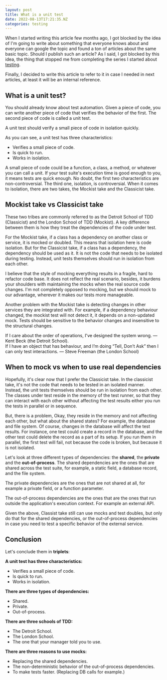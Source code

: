 ```yaml
---
layout: post
title: What is a unit test
date: 2022-08-13T17:21:35.NZ
categories: testing
---
```


When I started writing this article few months ago, I got blocked by the 
idea of I'm going to write about something that everyone knows about and 
everyone can google the topic and found a ton of articles about the same 
basic topic. 
Should I publish such an article? As I said, I got blocked by this idea, the 
thing that stopped me from completing the series I started about [testing](/blog/testing/we-need-more-tests).

Finally, I decided to write this article to refer to it in case I 
needed in next articles, at least it will be an internal reference.

## What is a unit test?
You should already know about test automation. Given a piece of code, you 
can write another piece of code that verifies the behavior of the first. The 
second piece of code is called a unit test.

<p class="note">
A unit test should verify a small piece of code in isolation quickly.
</p> 

As you can see, a unit test has three characteristics:
- Verifies a small piece of code.
- Is quick to run.
- Works in isolation.

A small piece of code could be a function, a class, a method, or whatever 
you can call a unit. If your test suite's execution time is good enough to 
you, it means tests are quick enough. No doubt, the first two 
characteristics are non-controversial. The third one, isolation, is 
controversial. When it comes to isolation, there are two takes, the Mockist 
take and the Classicist take.

## Mockist take vs Classicist take
These two tribes are commonly referred to as the Detroit School of TDD 
(Classicist) and the London School of TDD (Mockist). A key difference 
between them is how they treat the dependencies of the code under test.

For the Mockist take, if a class has a dependency on another class or 
service, it is mocked or doubled. This means that isolation here is code 
isolation. But for the Classicist take, if a class has a dependency, the 
dependency should be used as it. It is not the code that needs to be 
isolated during testing. Instead, unit tests themselves should run in 
isolation from each other.

I believe that the style of mocking everything results in a fragile, hard to 
refactor code base. It does not reflect the real scenario, besides, it 
burdens your shoulders with maintaining the mocks when the real source code
changes. I'm not completely opposed to mocking, but we should mock to our 
advantage, wherever it makes our tests more manageable.

Another problem with the Mockist take is detecting changes in other services 
they are integrated with. For example, if a dependency behaviour changed, 
the mockist test will not detect it, it depends on a non-updated mock. Tests 
should be sensitive to the behavior changes and insensitive to the 
structural changes.

<div class="quote">
If I care about the order of operations, I've designed the system wrong. — 
Kent Beck (the Detroit School).
</div>

<div class="quote">
If I have an object that has behaviour, and I’m doing “Tell, Don’t Ask” then 
I can only test interactions. — Steve Freeman (the London School)
</div>

## When to mock vs when to use real dependencies
Hopefully, it's clear now that I prefer the Classicist take. In the 
classicist take, it's not the code that needs to be tested in an isolated 
manner. Instead, the unit tests themselves should be run in isolation from 
each other. The classes under test reside in the memory of the test runner, 
so that they can interact with each other without affecting the test results 
either you run the tests in parallel or in sequence.

But, there is a problem, Okay, they reside in the memory and not affecting 
each other, but what about the shared states? For example, the database and 
file system. Of course, changes in the database will affect the test results.
For instance, one test could create a record in the database, and the other 
test could delete the record as a part of its setup. If you run them in 
parallel, the first test will fail, not because the code is broken, but 
because it is not isolated.

Let's look at three different types of dependencies: the **shared**, the **private** 
and the **out-of-process**. The shared dependencies are the ones that are 
shared across the test suite, for example, a static field, a database record,
and the file system. 

The private dependencies are the ones that are not shared at all, for 
example a private field, or a function parameter.

The out-of-process dependencies are the ones that are the ones that run 
outside the application's execution context. For example an external API.

Given the above, Classist take still can use mocks and test doubles, but 
only do that for the shared dependencies, or the out-of-process dependencies 
in case you need to test a specific behavior of the external service.

## Conclusion
Let's conclude them in **triplets**:

**A unit test has three characteristics:**
- Verifies a small piece of code.
- Is quick to run.
- Works in isolation.

**There are three types of dependencies:**
- Shared.
- Private.
- Out-of-process.

**There are three schools of TDD:**
- The Detroit School.
- The London School.
- The one that your manager told you to use.

**There are three reasons to use mocks:**
- Replacing the shared dependencies.
- The non-deterministic behavior of the out-of-process dependencies.
- To make tests faster. (Replacing DB calls for example.)
